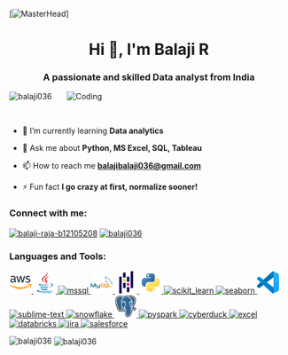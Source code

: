 [![MasterHead](https://ccnyinc.org/wp-content/uploads/2019/12/dataengineerexerciseball-1.gif)]
<h1 align="center">Hi 👋, I'm Balaji R</h1>
<h3 align="center">A passionate and skilled Data analyst from India</h3>
<img align="right" alt="Coding" width="400" src=https://media4.giphy.com/media/l46Cy1rHbQ92uuLXa/giphy.gif?cid=790b761158af044970cfbfa453402aab3ed1f547ac5604ec&rid=giphy.gif&ct=g">


<p align="left"> <img src="https://komarev.com/ghpvc/?username=balaji036&label=Profile%20views&color=0e75b6&style=flat" alt="balaji036" /> </p>

<p align="left"> <a href="https://twitter.com/" target="blank"><img src="https://img.shields.io/twitter/follow/?logo=twitter&style=for-the-badge" alt="" /></a> </p>

- 🌱 I’m currently learning **Data analytics**

- 💬 Ask me about **Python, MS Excel, SQL, Tableau**

- 📫 How to reach me **balajibalaji036@gmail.com**

- ⚡ Fun fact **I go crazy at first, normalize sooner!**

<h3 align="left">Connect with me:</h3>
<p align="left">
<a href="https://linkedin.com/in/balaji-raja-b12105208" target="blank"><img align="center" src="https://raw.githubusercontent.com/rahuldkjain/github-profile-readme-generator/master/src/images/icons/Social/linked-in-alt.svg" alt="balaji-raja-b12105208" height="30" width="40" /></a>
<a href="https://kaggle.com/balaji036" target="blank"><img align="center" src="https://raw.githubusercontent.com/rahuldkjain/github-profile-readme-generator/master/src/images/icons/Social/kaggle.svg" alt="balaji036" height="30" width="40" /></a>
</p>

<h3 align="left">Languages and Tools:</h3>
<p align="left"> 
  <a href="https://aws.amazon.com" target="_blank" rel="noreferrer"> 
    <img src="https://raw.githubusercontent.com/devicons/devicon/master/icons/amazonwebservices/amazonwebservices-original-wordmark.svg" alt="aws" width="40" height="40"/> 
  </a> 
  <a href="https://www.java.com" target="_blank" rel="noreferrer"> 
    <img src="https://raw.githubusercontent.com/devicons/devicon/master/icons/java/java-original.svg" alt="java" width="40" height="40"/> 
  </a> 
  <a href="https://www.microsoft.com/en-us/sql-server" target="_blank" rel="noreferrer"> 
    <img src="https://www.svgrepo.com/show/303229/microsoft-sql-server-logo.svg" alt="mssql" width="40" height="40"/> 
  </a> 
  <a href="https://www.mysql.com/" target="_blank" rel="noreferrer"> 
    <img src="https://raw.githubusercontent.com/devicons/devicon/master/icons/mysql/mysql-original-wordmark.svg" alt="mysql" width="40" height="40"/> 
  </a> 
  <a href="https://pandas.pydata.org/" target="_blank" rel="noreferrer"> 
    <img src="https://raw.githubusercontent.com/devicons/devicon/2ae2a900d2f041da66e950e4d48052658d850630/icons/pandas/pandas-original.svg" alt="pandas" width="40" height="40"/> 
  </a> 
  <a href="https://www.python.org" target="_blank" rel="noreferrer"> 
    <img src="https://raw.githubusercontent.com/devicons/devicon/master/icons/python/python-original.svg" alt="python" width="40" height="40"/> 
  </a> 
  <a href="https://scikit-learn.org/" target="_blank" rel="noreferrer"> 
    <img src="https://upload.wikimedia.org/wikipedia/commons/0/05/Scikit_learn_logo_small.svg" alt="scikit_learn" width="40" height="40"/> 
  </a> 
  <a href="https://seaborn.pydata.org/" target="_blank" rel="noreferrer"> 
    <img src="https://seaborn.pydata.org/_images/logo-mark-lightbg.svg" alt="seaborn" width="40" height="40"/> 
  </a>
  <a href="https://code.visualstudio.com/" target="_blank" rel="noreferrer"> 
    <img src="https://raw.githubusercontent.com/devicons/devicon/master/icons/vscode/vscode-original.svg" alt="vscode" width="40" height="40"/> 
  </a>
  <a href="https://www.sublimetext.com/" target="_blank" rel="noreferrer"> 
    <img src="https://raw.githubusercontent.com/devicons/devicon/master/icons/sublime/sublime-original.svg" alt="sublime-text" width="40" height="40"/> 
  </a>
  <a href="https://www.snowflake.com/" target="_blank" rel="noreferrer"> 
    <img src="https://avatars.githubusercontent.com/u/27004866?s=200&v=4" alt="snowflake" width="40" height="40"/> 
  </a>
  <a href="https://www.postgresql.org/" target="_blank" rel="noreferrer"> 
    <img src="https://raw.githubusercontent.com/devicons/devicon/master/icons/postgresql/postgresql-original.svg" alt="postgresql" width="40" height="40"/> 
  </a>
  <a href="https://spark.apache.org/docs/latest/api/python/" target="_blank" rel="noreferrer"> 
    <img src="https://upload.wikimedia.org/wikipedia/commons/f/f3/Apache_Spark_logo.svg" alt="pyspark" width="40" height="40"/> 
  </a>
  <a href="https://cyberduck.io/" target="_blank" rel="noreferrer"> 
    <img src="https://cyberduck.io/images/cyberduck-icon-256.png" alt="cyberduck" width="40" height="40"/> 
  </a>
  <a href="https://www.microsoft.com/en/microsoft-365/excel" target="_blank" rel="noreferrer"> 
    <img src="https://cdn.jsdelivr.net/gh/devicons/devicon/icons/excel/excel-original.svg" alt="excel" width="40" height="40"/> 
  </a>
  <a href="https://www.databricks.com/" target="_blank" rel="noreferrer"> 
    <img src="https://seeklogo.com/images/D/databricks-logo-62562C2E27-seeklogo.com.png" alt="databricks" width="40" height="40"/> 
  </a>
  <a href="https://www.atlassian.com/software/jira" target="_blank" rel="noreferrer"> 
    <img src="https://wac-cdn.atlassian.com/assets/img/favicons/atlassian/favicon.png" alt="jira" width="40" height="40"/> 
  </a>
  <a href="https://www.salesforce.com/" target="_blank" rel="noreferrer"> 
    <img src="https://cdn.worldvectorlogo.com/logos/salesforce.svg" alt="salesforce" width="40" height="40"/> 
  </a>
</p>


<p><img align="left" src="https://github-readme-stats.vercel.app/api/top-langs?username=balaji036&show_icons=true&locale=en&layout=compact" alt="balaji036" /></p>

<p>&nbsp;<img align="center" src="https://github-readme-stats.vercel.app/api?username=balaji036&show_icons=true&locale=en" alt="balaji036" /></p>

